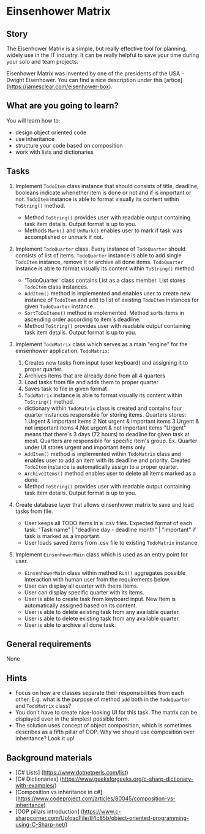 # Einsenhower Matrix

## Story

The Eisenhower Matrix is a simple, but really effective tool for planning,
widely use in the IT industry. It can be really helpful to save your time during
your solo and team projects.

Eisenhower Matrix was invented by one of the presidents of the USA - Dwight
Eisenhower. You can find a nice description under this [artice]
(https://jamesclear.com/eisenhower-box).

## What are you going to learn?

You will learn how to:

- design object oriented code
- use inheritance 
- structure your code based on composition
- work with lists and dictionaries 

## Tasks

1. Implement `TodoItem` class instance that should consists of title, deadline, booleans indicate whenether  item is done or not and if is important or not. `TodoItem` instance is able to format visually its content within `ToString()` method.
    - Method `ToString()` provides user with readable output containing task item details. Output format is up to you.
    - Methods `Mark()` and `UnMark()` enables user to mark if task was accomplished or unmark if not. 

2. Implement `TodoQuarter` class. Every instance of `TodoQuarter` should consists of list of items. `TodoQuarter` instance is able to add  single `TodoItem` instance, remove it or archive all done items. `TodoQuarter` instance is able to format visually its content within `ToString()` method.
    - 'TodoQuarter' class contains List as a class member. List stores `TodoItem` class instances. 
    - `AddItem()` method is implemented and enables user to create new instance of `TodoItem` and add to list of existing `TodoItem` instances for given `TodoQuarter` instance.
    - `SortToDoItems()` method is implemented. Method sorts items in ascending order according to item`s deadline.
    - Method `ToString()` provides user with readable output containing task item details. Output format is up to you.

3. Implement `TodoMatrix` class which serves  as a main "engine" for the einsenhower application. `TodoMatrix`: 
   1. Creates new tasks from input (user keyboard) and assigning it to proper quarter.
   2. Archives items that are already done from all 4 quarters
   3. Load tasks from file and adds them to proper quarter
   4. Saves task to file in given format
   5. `TodoMatrix` instance is able to format visually its content within `ToString()` method.
    - dictionary within `TodoMatrix` class is created and contains four quarter instances responsible for storing items. Quarters stores:
     1.Urgent & important items
     2.Not urgent & important items 
     3.Urgent & not important items 
     4.Not urgent & not important items
 "Urgent" means that there`s 3 days (72 hours) to deadline for given task at most.
 Quarters are responsible for specific item's group. Ex. Quarter under UI stores urgent and important items only
    - `AddItem()` method is implemented within `TodoMatrix` class and enables user to add an item with its deadline and priority. Created `TodoItem` instance is automatically assign to a proper quarter.
    - `ArchiveItems()` method enables user to delete all items marked as a done.  
    - Method `ToString()` provides user with readable output containing task item details. Output format is up to you.

4. Create database layer that allows einsenhower matrix to save and load tasks from file.
    - User keeps all TODO items in a .csv files. Expected format of each task: 
 "Task name" | "deadline day - deadline month" | "important" if task is marked as a important.
    - User loads saved items from .csv file to existing `TodoMatrix` instance. 

5. Implement `EinsenhowerMain` class which is used as an entry point for user.
    - `EinsenhowerMain` class within method `Run()` aggregates possible interaction with human user from the requirements below.          
    - User can display all quarter with theirs items.
    - User can display specific quarter with its items.
    - User is able to create task from keyboard input. New Item is automatically assigned based on its content.
    - User is able to delete existing task from any available quarter.
    - User is able to delete existing task from any available quarter.
    - User is able to archive all done task.

## General requirements

None

## Hints

- Focus on how are classes separate their responsibilities from each other. E.g. what
  is the purpose of method `add` both in the `TodoQuarter` and `TodoMatrix` class?
- You don't have to create nice-looking UI for this task. The matrix can be
  displayed even in the simplest possible form.
- The solution uses concept of object composition, which is sometimes describes
  as a fifth pillar of OOP. Why we should use composition over inheritance? Look
  it up!

## Background materials

- <i class="far fa-exclamation"></i> [C# Lists] (https://www.dotnetperls.com/list)
- <i class="far fa-exclamation"></i> [C# Dictionaries] (https://www.geeksforgeeks.org/c-sharp-dictionary-with-examples/)
- <i class="far fa-exclamation"></i> [Composition vs inheritance in c#] (https://www.codeproject.com/articles/80045/composition-vs-inheritance)
- <i class="far fa-exclamation"></i> [OOP pillars introduction] (https://www.c-sharpcorner.com/UploadFile/84c85b/object-oriented-programming-using-C-Sharp-net/)
